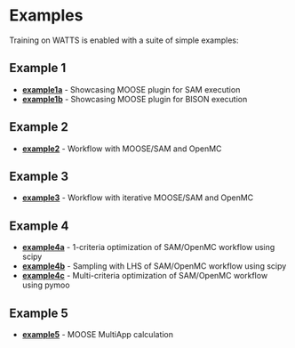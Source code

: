# Examples

Training on WATTS is enabled with a suite of simple examples:

## Example 1
* [__example1a__](example1a_SAM/README.md) - Showcasing MOOSE plugin for SAM execution
* [__example1b__](example1b_BISON/README.md) - Showcasing MOOSE plugin for BISON execution
## Example 2
* [__example2__](example2_SAM_OpenMC/README.md) - Workflow with MOOSE/SAM and OpenMC
## Example 3
* [__example3__](example3_iterations/README.md) - Workflow with iterative MOOSE/SAM and OpenMC
## Example 4
* [__example4a__](example4a_opt_scipy/README.md) - 1-criteria optimization of SAM/OpenMC workflow using scipy
* [__example4b__](example4b_LHS_scipy/README.md) - Sampling with LHS of SAM/OpenMC workflow using scipy
* [__example4c__](example4c_opt_pymoo/README.md) - Multi-criteria optimization of SAM/OpenMC workflow using pymoo
## Example 5
* [__example5__](example5_multiapps/README.md) - MOOSE MultiApp calculation
